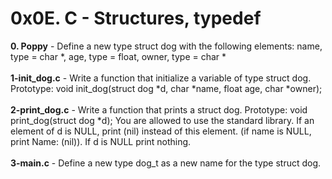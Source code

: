 # 0x0E. C - Structures, typedef<br/>
**0. Poppy** - Define a new type struct dog with the following elements: name, type = char *, age, type = float, owner, type = char *<br/><br/>
**1-init_dog.c** - Write a function that initialize a variable of type struct dog. Prototype: void init_dog(struct dog *d, char *name, float age, char *owner);<br/><br/>
**2-print_dog.c** - Write a function that prints a struct dog. Prototype: void print_dog(struct dog *d); You are allowed to use the standard library. If an element of d is NULL, print (nil) instead of this element. (if name is NULL, print Name: (nil)). If d is NULL print nothing.<br/><br/>
**3-main.c** - Define a new type dog_t as a new name for the type struct dog.<br/><br/>

